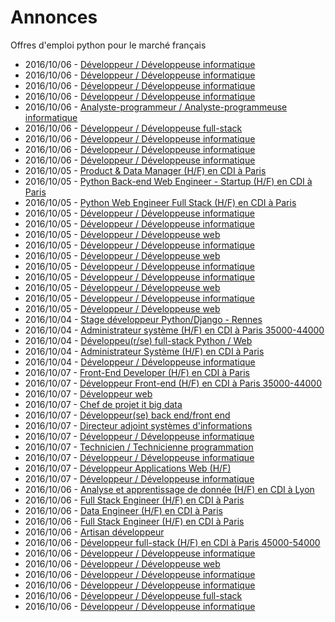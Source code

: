 # Annonces

Offres d'emploi python pour le marché français

* 2016/10/06 - [Développeur / Développeuse informatique](http://www.pyjobs.fr/jobs/details/3202/developpeur-developpeuse-informatique "Développeur / Développeuse informatique")
* 2016/10/06 - [Développeur / Développeuse informatique](http://www.pyjobs.fr/jobs/details/3207/developpeur-developpeuse-informatique "Développeur / Développeuse informatique")
* 2016/10/06 - [Développeur / Développeuse informatique](http://www.pyjobs.fr/jobs/details/3194/developpeur-developpeuse-informatique "Développeur / Développeuse informatique")
* 2016/10/06 - [Développeur / Développeuse informatique](http://www.pyjobs.fr/jobs/details/3188/developpeur-developpeuse-informatique "Développeur / Développeuse informatique")
* 2016/10/06 - [Analyste-programmeur / Analyste-programmeuse informatique](http://www.pyjobs.fr/jobs/details/3196/analyste-programmeur-analyste-programmeuse-informatique "Analyste-programmeur / Analyste-programmeuse informatique")
* 2016/10/06 - [Développeur / Développeuse full-stack](http://www.pyjobs.fr/jobs/details/3195/developpeur-developpeuse-full-stack "Développeur / Développeuse full-stack")
* 2016/10/06 - [Développeur / Développeuse informatique](http://www.pyjobs.fr/jobs/details/3206/developpeur-developpeuse-informatique "Développeur / Développeuse informatique")
* 2016/10/06 - [Développeur / Développeuse informatique](http://www.pyjobs.fr/jobs/details/3205/developpeur-developpeuse-informatique "Développeur / Développeuse informatique")
* 2016/10/06 - [Développeur / Développeuse informatique](http://www.pyjobs.fr/jobs/details/3201/developpeur-developpeuse-informatique "Développeur / Développeuse informatique")
* 2016/10/05 - [Product & Data Manager (H/F) en CDI à Paris](http://www.pyjobs.fr/jobs/details/3180/product-data-manager-h-f-en-cdi-a-paris "Product & Data Manager (H/F) en CDI à Paris")
* 2016/10/05 - [Python Back-end Web Engineer - Startup (H/F) en CDI à Paris](http://www.pyjobs.fr/jobs/details/3176/python-back-end-web-engineer-startup-h-f-en-cdi-a-paris "Python Back-end Web Engineer - Startup (H/F) en CDI à Paris")
* 2016/10/05 - [Python Web Engineer Full Stack (H/F) en CDI à Paris](http://www.pyjobs.fr/jobs/details/3177/python-web-engineer-full-stack-h-f-en-cdi-a-paris "Python Web Engineer Full Stack (H/F) en CDI à Paris")
* 2016/10/05 - [Développeur / Développeuse informatique](http://www.pyjobs.fr/jobs/details/3183/developpeur-developpeuse-informatique "Développeur / Développeuse informatique")
* 2016/10/05 - [Développeur / Développeuse informatique](http://www.pyjobs.fr/jobs/details/3181/developpeur-developpeuse-informatique "Développeur / Développeuse informatique")
* 2016/10/05 - [Développeur / Développeuse web](http://www.pyjobs.fr/jobs/details/3179/developpeur-developpeuse-web "Développeur / Développeuse web")
* 2016/10/05 - [Développeur / Développeuse informatique](http://www.pyjobs.fr/jobs/details/3178/developpeur-developpeuse-informatique "Développeur / Développeuse informatique")
* 2016/10/05 - [Développeur / Développeuse web](http://www.pyjobs.fr/jobs/details/3175/developpeur-developpeuse-web "Développeur / Développeuse web")
* 2016/10/05 - [Développeur / Développeuse informatique](http://www.pyjobs.fr/jobs/details/3173/developpeur-developpeuse-informatique "Développeur / Développeuse informatique")
* 2016/10/05 - [Développeur / Développeuse informatique](http://www.pyjobs.fr/jobs/details/3174/developpeur-developpeuse-informatique "Développeur / Développeuse informatique")
* 2016/10/05 - [Développeur / Développeuse web](http://www.pyjobs.fr/jobs/details/3172/developpeur-developpeuse-web "Développeur / Développeuse web")
* 2016/10/05 - [Développeur / Développeuse informatique](http://www.pyjobs.fr/jobs/details/3171/developpeur-developpeuse-informatique "Développeur / Développeuse informatique")
* 2016/10/05 - [Développeur / Développeuse web](http://www.pyjobs.fr/jobs/details/3182/developpeur-developpeuse-web "Développeur / Développeuse web")
* 2016/10/04 - [Stage développeur Python/Django - Rennes](http://www.pyjobs.fr/jobs/details/3170/stage-developpeur-python-django-rennes "Stage développeur Python/Django - Rennes")
* 2016/10/04 - [Administrateur système (H/F) en CDI à Paris 35000-44000](http://www.pyjobs.fr/jobs/details/3169/administrateur-systeme-h-f-en-cdi-a-paris-35000-44000 "Administrateur système (H/F) en CDI à Paris 35000-44000")
* 2016/10/04 - [Développeu(r/se) full-stack Python / Web](http://www.pyjobs.fr/jobs/details/3165/developpeu-r-se-full-stack-python-web "Développeu(r/se) full-stack Python / Web")
* 2016/10/04 - [Administrateur Système (H/F) en CDI à Paris](http://www.pyjobs.fr/jobs/details/3167/administrateur-systeme-h-f-en-cdi-a-paris "Administrateur Système (H/F) en CDI à Paris")
* 2016/10/04 - [Développeur / Développeuse informatique](http://www.pyjobs.fr/jobs/details/3168/developpeur-developpeuse-informatique "Développeur / Développeuse informatique")
* 2016/10/07 - [Front-End Developer (H/F) en CDI à Paris](http://www.pyjobs.fr/jobs/details/3706/front-end-developer-h-f-en-cdi-a-paris "Front-End Developer (H/F) en CDI à Paris")
* 2016/10/07 - [Développeur Front-end (H/F) en CDI à Paris 35000-44000](http://www.pyjobs.fr/jobs/details/3707/developpeur-front-end-h-f-en-cdi-a-paris-35000-44000 "Développeur Front-end (H/F) en CDI à Paris 35000-44000")
* 2016/10/07 - [Développeur web](http://www.pyjobs.fr/jobs/details/3701/developpeur-web "Développeur web")
* 2016/10/07 - [Chef de projet it big data](http://www.pyjobs.fr/jobs/details/3702/chef-de-projet-it-big-data "Chef de projet it big data")
* 2016/10/07 - [Développeur(se) back end/front end](http://www.pyjobs.fr/jobs/details/3703/developpeur-se-back-end-front-end "Développeur(se) back end/front end")
* 2016/10/07 - [Directeur adjoint systèmes d'informations](http://www.pyjobs.fr/jobs/details/3700/directeur-adjoint-systemes-dinformations "Directeur adjoint systèmes d'informations")
* 2016/10/07 - [Développeur / Développeuse informatique](http://www.pyjobs.fr/jobs/details/3709/developpeur-developpeuse-informatique "Développeur / Développeuse informatique")
* 2016/10/07 - [Technicien / Technicienne programmation](http://www.pyjobs.fr/jobs/details/3704/technicien-technicienne-programmation "Technicien / Technicienne programmation")
* 2016/10/07 - [Développeur / Développeuse informatique](http://www.pyjobs.fr/jobs/details/3698/developpeur-developpeuse-informatique "Développeur / Développeuse informatique")
* 2016/10/07 - [Développeur Applications Web (H/F)](http://www.pyjobs.fr/jobs/details/3708/developpeur-applications-web-h-f "Développeur Applications Web (H/F)")
* 2016/10/07 - [Développeur / Développeuse informatique](http://www.pyjobs.fr/jobs/details/3699/developpeur-developpeuse-informatique "Développeur / Développeuse informatique")
* 2016/10/06 - [Analyse et apprentissage de donnée (H/F) en CDI à Lyon](http://www.pyjobs.fr/jobs/details/3696/analyse-et-apprentissage-de-donnee-h-f-en-cdi-a-lyon "Analyse et apprentissage de donnée (H/F) en CDI à Lyon")
* 2016/10/06 - [Full Stack Engineer (H/F) en CDI à Paris](http://www.pyjobs.fr/jobs/details/3688/full-stack-engineer-h-f-en-cdi-a-paris "Full Stack Engineer (H/F) en CDI à Paris")
* 2016/10/06 - [Data Engineer (H/F) en CDI à Paris](http://www.pyjobs.fr/jobs/details/3690/data-engineer-h-f-en-cdi-a-paris "Data Engineer (H/F) en CDI à Paris")
* 2016/10/06 - [Full Stack Engineer (H/F) en CDI à Paris](http://www.pyjobs.fr/jobs/details/3689/full-stack-engineer-h-f-en-cdi-a-paris "Full Stack Engineer (H/F) en CDI à Paris")
* 2016/10/06 - [Artisan développeur](http://www.pyjobs.fr/jobs/details/3677/artisan-developpeur "Artisan développeur")
* 2016/10/06 - [Développeur full-stack (H/F) en CDI à Paris 45000-54000](http://www.pyjobs.fr/jobs/details/3678/developpeur-full-stack-h-f-en-cdi-a-paris-45000-54000 "Développeur full-stack (H/F) en CDI à Paris 45000-54000")
* 2016/10/06 - [Développeur / Développeuse informatique](http://www.pyjobs.fr/jobs/details/3692/developpeur-developpeuse-informatique "Développeur / Développeuse informatique")
* 2016/10/06 - [Développeur / Développeuse web](http://www.pyjobs.fr/jobs/details/3674/developpeur-developpeuse-web "Développeur / Développeuse web")
* 2016/10/06 - [Développeur / Développeuse informatique](http://www.pyjobs.fr/jobs/details/3695/developpeur-developpeuse-informatique "Développeur / Développeuse informatique")
* 2016/10/06 - [Développeur / Développeuse informatique](http://www.pyjobs.fr/jobs/details/3676/developpeur-developpeuse-informatique "Développeur / Développeuse informatique")
* 2016/10/06 - [Développeur / Développeuse full-stack](http://www.pyjobs.fr/jobs/details/3681/developpeur-developpeuse-full-stack "Développeur / Développeuse full-stack")
* 2016/10/06 - [Développeur / Développeuse informatique](http://www.pyjobs.fr/jobs/details/3685/developpeur-developpeuse-informatique "Développeur / Développeuse informatique")

